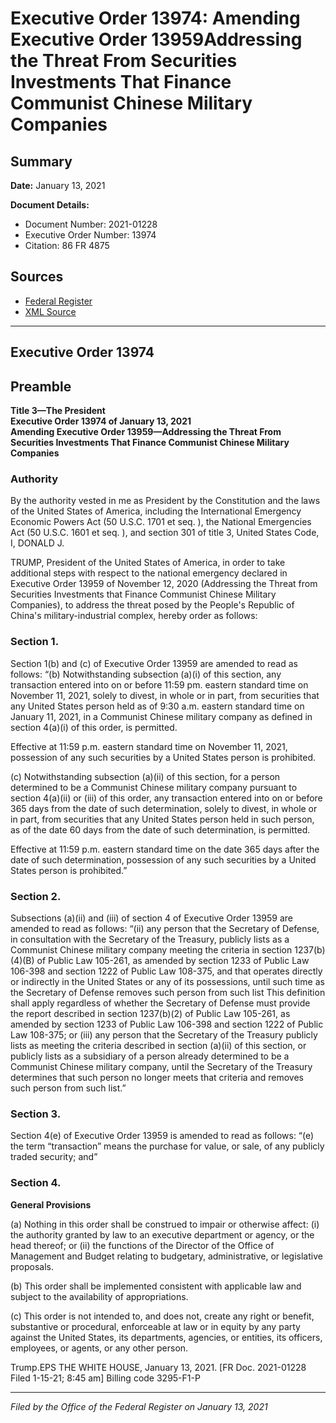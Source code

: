 # Executive Order 13974: Amending Executive Order 13959Addressing the Threat From Securities Investments That Finance Communist Chinese Military Companies

## Summary

**Date:** January 13, 2021

**Document Details:**
- Document Number: 2021-01228
- Executive Order Number: 13974
- Citation: 86 FR 4875

## Sources
- [Federal Register](https://www.federalregister.gov/documents/2021/01/19/2021-01228/amending-executive-order-13959addressing-the-threat-from-securities-investments-that-finance)
- [XML Source](https://www.federalregister.gov/documents/full_text/xml/2021/01/19/2021-01228.xml)

---

## Executive Order 13974

## Preamble

**Title 3—The President**  
**Executive Order 13974 of January 13, 2021**  
**Amending Executive Order 13959—Addressing the Threat From Securities Investments That Finance Communist Chinese Military Companies**

### Authority

By the authority vested in me as President by the Constitution and the laws of the United States of America, including the International Emergency Economic Powers Act (50 U.S.C. 1701 
et seq.
), the National Emergencies Act (50 U.S.C. 1601 
et seq.
), and section 301 of title 3, United States Code,
I, DONALD J.

TRUMP, President of the United States of America, in order to take additional steps with respect to the national emergency declared in Executive Order 13959 of November 12, 2020 (Addressing the Threat from Securities Investments that Finance Communist Chinese Military Companies), to address the threat posed by the People's Republic of China's military-industrial complex, hereby order as follows:
### Section 1.

Section 1(b) and (c) of Executive Order 13959 are amended to read as follows:
“(b) Notwithstanding subsection (a)(i) of this section, any transaction entered into on or before 11:59 pm. eastern standard time on November 11, 2021, solely to divest, in whole or in part, from securities that any United States person held as of 9:30 a.m. eastern standard time on January 11, 2021, in a Communist Chinese military company as defined in section 4(a)(i) of this order, is permitted.

Effective at 11:59 p.m. eastern standard time on November 11, 2021, possession of any such securities by a United States person is prohibited.

(c) Notwithstanding subsection (a)(ii) of this section, for a person determined to be a Communist Chinese military company pursuant to section 4(a)(ii) or (iii) of this order, any transaction entered into on or before 365 days from the date of such determination, solely to divest, in whole or in part, from securities that any United States person held in such person, as of the date 60 days from the date of such determination, is permitted.

Effective at 11:59 p.m. eastern standard time on the date 365 days after the date of such determination, possession of any such securities by a United States person is prohibited.”
### Section 2.

Subsections (a)(ii) and (iii) of section 4 of Executive Order 13959 are amended to read as follows:
“(ii) any person that the Secretary of Defense, in consultation with the Secretary of the Treasury, publicly lists as a Communist Chinese military company meeting the criteria in section 1237(b)(4)(B) of Public Law 105-261, as amended by section 1233 of Public Law 106-398 and section 1222 of Public Law 108-375, and that operates directly or indirectly in the United States or any of its possessions, until such time as the Secretary of Defense removes such person from such list This definition shall apply regardless of whether the Secretary of Defense must provide the report described in section 1237(b)(2) of Public Law 105-261, as amended by section 1233 of Public Law 106-398 and section 1222 of Public Law 108-375; or
    (iii) any person that the Secretary of the Treasury publicly lists as meeting the criteria described in section (a)(ii) of this section, or publicly lists as a subsidiary of a person already determined to be a Communist Chinese 
military company, until the Secretary of the Treasury determines that such person no longer meets that criteria and removes such person from such list.”
### Section 3.

Section 4(e) of Executive Order 13959 is amended to read as follows:
“(e) the term “transaction” means the purchase for value, or sale, of any publicly traded security; and”
### Section 4.

**General Provisions**

(a) Nothing in this order shall be construed to impair or otherwise affect:
    (i) the authority granted by law to an executive department or agency, or the head thereof; or
    (ii) the functions of the Director of the Office of Management and Budget relating to budgetary, administrative, or legislative proposals.

(b) This order shall be implemented consistent with applicable law and subject to the availability of appropriations.

(c) This order is not intended to, and does not, create any right or benefit, substantive or procedural, enforceable at law or in equity by any party against the United States, its departments, agencies, or entities, its officers, employees, or agents, or any other person.

Trump.EPS
THE WHITE HOUSE,
January 13, 2021.
[FR Doc. 2021-01228 
Filed 1-15-21; 8:45 am]
Billing code 3295-F1-P

---

*Filed by the Office of the Federal Register on January 13, 2021*
